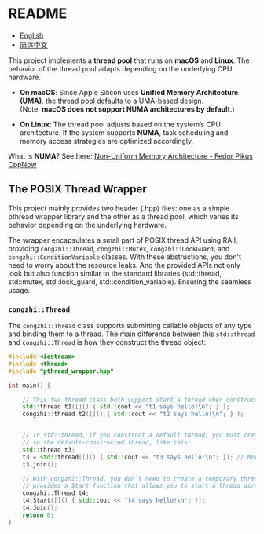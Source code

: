 # README

- [English](README.md)
- [简体中文](README.zh_CN.md)

This project implements a **thread pool** that runs on **macOS** and **Linux**. The behavior of the thread pool adapts depending on the underlying CPU hardware.

- **On macOS**: Since Apple Silicon uses **Unified Memory Architecture (UMA)**, the thread pool defaults to a UMA-based design.  
  (Note: **macOS does not support NUMA architectures by default**.)

- **On Linux**: The thread pool adjusts based on the system’s CPU architecture. If the system supports **NUMA**, task scheduling and memory access strategies are optimized accordingly.

What is **NUMA**? See here: [Non-Uniform Memory Architecture - Fedor Pikus CppNow](https://www.youtube.com/watch?v=f0ZKBusa4CI&t=6s)

## The POSIX Thread Wrapper

This project mainly provides two header (.hpp) files: one as a simple pthread wrapper library and the other as a thread pool, which varies its behavior depending on the underlying hardware.

The wrapper encapsulates a small part of POSIX thread API using RAII, providing `congzhi::Thread`, `congzhi::Mutex`, `congzhi::LockGuard`, and `congzhi::ConditionVariable` classes. With these abstructions, you don't need to worry about the resource leaks. And the provided APIs not only look but also function similar to the standard libraries (std::thread, std::mutex, std::lock_guard, std::condition_variable). Ensuring the seamless usage.

### `congzhi::Thread`

The `congzhi::Thread` class supports submitting callable objects of any type and binding them to a thread. The main difference between this `std::thread` and `congzhi::Thread` is how they construct the thread object:

```cpp
#include <iostream>
#include <thread>
#include "pthread_wrapper.hpp"

int main() {

    // This two thread class both support start a thread when construct the thread object:
    std::thread t1([]() { std::cout << "t1 says hello!\n"; } );
    congzhi::thread t2([]() { std::cout << "t2 says hello!\n"; } );


    // In std::thread, if you construct a default thread, you must create another thread and move it
    // to the default-constructed thread, like this:
    std::thread t3;
    t3 = std::thread([]() { std::cout << "t3 says hello!\n"; }); // Move assignment
    t3.join();

    // With congzhi::Thread, you don’t need to create a temporary thread and move it. congzhi::Thread
    // provides a Start function that allows you to start a thread directly:
    congzhi::Thread t4;
    t4.Start([]() { std::cout << "t4 says hello!\n"; });
    t4.Join();
    return 0;
}
```
